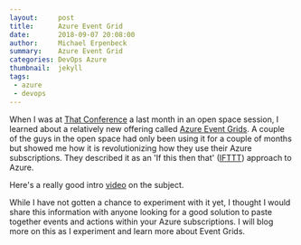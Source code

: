 ```yaml
---
layout:     post
title:      Azure Event Grid
date:       2018-09-07 20:08:00
author:     Michael Erpenbeck
summary:    Azure Event Grid
categories: DevOps Azure
thumbnail:  jekyll
tags:
 - azure
 - devops
---
```


When I was at [That Conference](https://www.thatconference.com/) a last month in an open space session, I learned about a relatively new offering called [Azure Event Grids](https://azure.microsoft.com/en-us/resources/videos/introducing-azure-event-grid/).  A couple of the guys in the open space had only been using it for a couple of months but showed me how it is revolutionizing how they use their Azure subscriptions.  They described it as an 'If this then that' ([IFTTT](https://ifttt.com/)) approach to Azure.

Here's a really good intro [video](https://www.youtube.com/watch?v=p8ia7J4Y7tI&feature=youtu.be) on the subject.

While I have not gotten a chance to experiment with it yet, I thought I would share this information with anyone looking for a good solution to paste together events and actions within your Azure subscriptions.  I will blog more on this as I experiment and learn more about Event Grids.